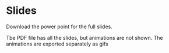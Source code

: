 # Slides

Download the power point for the full slides.

Tbe PDF file has all the slides, but animations are not shown.
The animations are exported separately as gifs